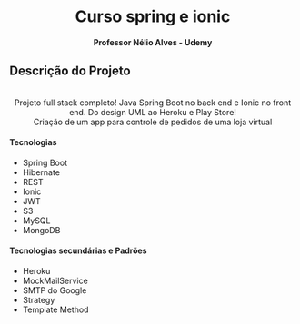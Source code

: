 <h1 align="center">Curso spring e ionic</h1>
<h4 align="center">Professor Nélio Alves - Udemy</h4>

## Descrição do Projeto

  <p align="center"></br>Projeto full stack completo! Java Spring Boot no back end e Ionic no front end. Do design UML ao Heroku e Play Store!</br>Criação de um app para controle de pedidos de uma loja virtual</p>
<h4>Tecnologias</h4>
<ul>
  <li>Spring Boot</li>
  <li>Hibernate</li>
  <li>REST</li>
  <li>Ionic</li>
  <li>JWT</li>
  <li>S3</li>
  <li>MySQL</li>
  <li>MongoDB</li>  
 </ul>
<h4>Tecnologias secundárias e Padrões</h4>
<ul>
  <li>Heroku</li>
  <li>MockMailService</li>
  <li>SMTP do Google</li>
  <li>Strategy</li>
  <li>Template Method</li>
</ul>
